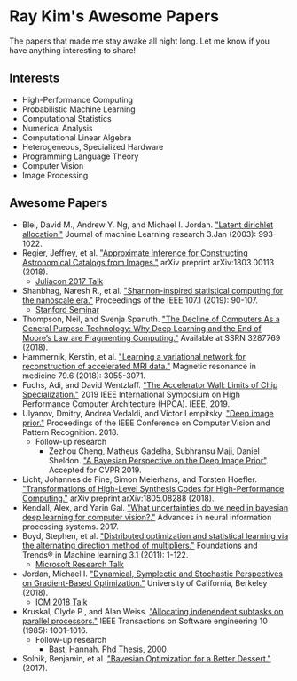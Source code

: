 # Ray Kim's Awesome Papers
The papers that made me stay awake all night long.
Let me know if you have anything interesting to share!

## Interests
* High-Performance Computing
* Probabilistic Machine Learning
* Computational Statistics
* Numerical Analysis
* Computational Linear Algebra
* Heterogeneous, Specialized Hardware
* Programming Language Theory
* Computer Vision
* Image Processing

## Awesome Papers
* Blei, David M., Andrew Y. Ng, and Michael I. Jordan. ["Latent dirichlet allocation."](http://www.jmlr.org/papers/volume3/blei03a/blei03a.pdf) Journal of machine Learning research 3.Jan (2003): 993-1022.
* Regier, Jeffrey, et al. ["Approximate Inference for Constructing Astronomical Catalogs from Images."](https://arxiv.org/abs/1803.00113) arXiv preprint arXiv:1803.00113 (2018).
    * [Juliacon 2017 Talk](https://juliacomputing.com/case-studies/celeste.html)
* Shanbhag, Naresh R., et al. ["Shannon-inspired statistical computing for the nanoscale era."](https://ieeexplore.ieee.org/document/8482253) Proceedings of the IEEE 107.1 (2019): 90-107.
    * [Stanford Seminar](https://www.youtube.com/watch?v=zwzYNura0Ps)
* Thompson, Neil, and Svenja Spanuth. ["The Decline of Computers As a General Purpose Technology: Why Deep Learning and the End of Moore’s Law are Fragmenting Computing."](https://papers.ssrn.com/sol3/papers.cfm?abstract_id=3287769) Available at SSRN 3287769 (2018).
* Hammernik, Kerstin, et al. ["Learning a variational network for reconstruction of accelerated MRI data."](https://arxiv.org/abs/1704.00447) Magnetic resonance in medicine 79.6 (2018): 3055-3071.
* Fuchs, Adi, and David Wentzlaff. ["The Accelerator Wall: Limits of Chip Specialization."](http://parallel.princeton.edu/papers/wall-hpca19.pdf) 2019 IEEE International Symposium on High Performance Computer Architecture (HPCA). IEEE, 2019.
* Ulyanov, Dmitry, Andrea Vedaldi, and Victor Lempitsky. ["Deep image prior."](https://arxiv.org/abs/1711.10925) Proceedings of the IEEE Conference on Computer Vision and Pattern Recognition. 2018. 
    * Follow-up research
        * Zezhou Cheng, Matheus Gadelha, Subhransu Maji, Daniel Sheldon. ["A Bayesian Perspective on the Deep Image Prior"](https://arxiv.org/abs/1904.07457). Accepted for CVPR 2019.
* Licht, Johannes de Fine, Simon Meierhans, and Torsten Hoefler. ["Transformations of High-Level Synthesis Codes for High-Performance Computing."](https://arxiv.org/abs/1805.08288) arXiv preprint arXiv:1805.08288 (2018).
* Kendall, Alex, and Yarin Gal. ["What uncertainties do we need in bayesian deep learning for computer vision?."](https://arxiv.org/abs/1703.04977) Advances in neural information processing systems. 2017.
* Boyd, Stephen, et al. ["Distributed optimization and statistical learning via the alternating direction method of multipliers."](http://web.stanford.edu/~boyd/papers/admm_distr_stats.html) Foundations and Trends® in Machine learning 3.1 (2011): 1-122.
    * [Microsoft Research Talk](https://www.youtube.com/watch?v=Xg0ozgCXXB8)
* Jordan, Michael I. ["Dynamical, Symplectic and Stochastic Perspectives on Gradient-Based Optimization."](https://eta.impa.br/dl/PL012.pdf) University of California, Berkeley (2018).
    * [ICM 2018 Talk](https://www.youtube.com/watch?v=wXNWVhE2Dl4)
* Kruskal, Clyde P., and Alan Weiss. ["Allocating independent subtasks on parallel processors."](https://ieeexplore.ieee.org/abstract/document/1701915) IEEE Transactions on Software engineering 10 (1985): 1001-1016.
    * Follow-up research
        * Bast, Hannah. [Phd Thesis](http://ad.informatik.uni-freiburg.de/files/phd-thesis-hannah-bast.pdf/view?set_language=en), 2000
* Solnik, Benjamin, et al. ["Bayesian Optimization for a Better Dessert."](https://static.googleusercontent.com/media/research.google.com/en//pubs/archive/46507.pdf) (2017).


